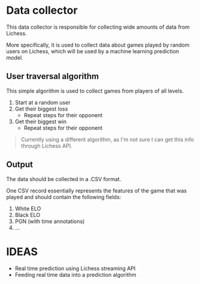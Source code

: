 # Data collector

This data collector is responsible for collecting wide amounts of data from Lichess.

More specifically, it is used to collect data about games played by random users on Lichess, which will be used by a machine learning prediction model.

## User traversal algorithm

This simple algorithm is used to collect games from players of all levels.

1. Start at a random user
2. Get their biggest loss
   - Repeat steps for their opponent
3. Get their biggest win
   - Repeat steps for their opponent
  
> Currently using a different algorithm, as I'm not sure I can get this info through Lichess API.

## Output

The data should be collected in a .CSV format.

One CSV record essentially represents the features of the game that was played and should contain the following fields:

1. White ELO
2. Black ELO
3. PGN (with time annotations)
4. ...

# IDEAS

- Real time prediction using Lichess streaming API
- Feeding real time data into a prediction algorithm
